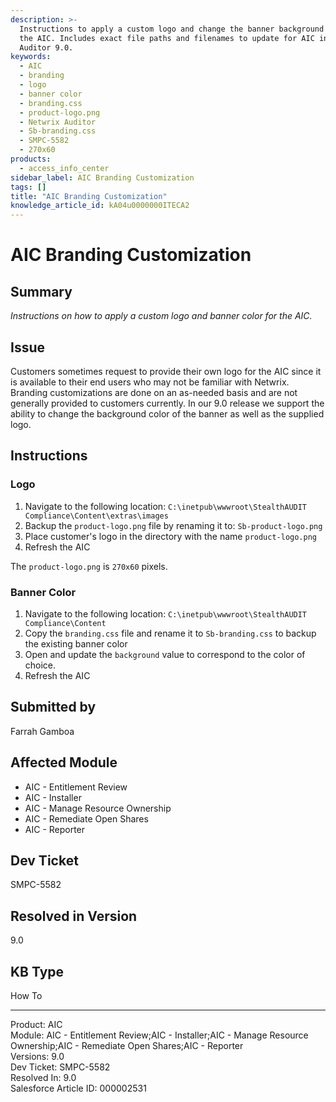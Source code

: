```yaml
---
description: >-
  Instructions to apply a custom logo and change the banner background color for
  the AIC. Includes exact file paths and filenames to update for AIC in Netwrix
  Auditor 9.0.
keywords:
  - AIC
  - branding
  - logo
  - banner color
  - branding.css
  - product-logo.png
  - Netwrix Auditor
  - Sb-branding.css
  - SMPC-5582
  - 270x60
products:
  - access_info_center
sidebar_label: AIC Branding Customization
tags: []
title: "AIC Branding Customization"
knowledge_article_id: kA04u0000000ITECA2
---
```


# AIC Branding Customization

## Summary
*Instructions on how to apply a custom logo and banner color for the AIC.*

## Issue
Customers sometimes request to provide their own logo for the AIC since it is available to their end users who may not be familiar with Netwrix. Branding customizations are done on an as-needed basis and are not generally provided to customers currently. In our 9.0 release we support the ability to change the background color of the banner as well as the supplied logo.

## Instructions

### Logo
1. Navigate to the following location: `C:\inetpub\wwwroot\StealthAUDIT Compliance\Content\extras\images`
2. Backup the `product-logo.png` file by renaming it to: `Sb-product-logo.png`
3. Place customer's logo in the directory with the name `product-logo.png`
4. Refresh the AIC

The `product-logo.png` is `270x60` pixels.

### Banner Color
1. Navigate to the following location: `C:\inetpub\wwwroot\StealthAUDIT Compliance\Content`
2. Copy the `branding.css` file and rename it to `Sb-branding.css` to backup the existing banner color
3. Open and update the `background` value to correspond to the color of choice.
4. Refresh the AIC

## Submitted by
Farrah Gamboa

## Affected Module
- AIC - Entitlement Review
- AIC - Installer
- AIC - Manage Resource Ownership
- AIC - Remediate Open Shares
- AIC - Reporter

## Dev Ticket
SMPC-5582

## Resolved in Version
9.0

## KB Type
How To

---

Product: AIC  
Module: AIC - Entitlement Review;AIC - Installer;AIC - Manage Resource Ownership;AIC - Remediate Open Shares;AIC - Reporter  
Versions: 9.0  
Dev Ticket: SMPC-5582  
Resolved In: 9.0  
Salesforce Article ID: 000002531
